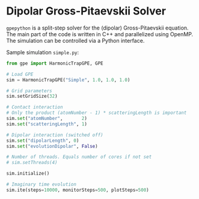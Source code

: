 # Dipolar Gross-Pitaevskii Solver

`gpepython` is a split-step solver for the (dipolar) Gross-Pitaevskii equation. The main part
of the code is written in C++ and parallelized using OpenMP. The simulation can be controlled
via a Python interface.

Sample simulation `simple.py`:
``` python
from gpe import HarmonicTrapGPE, GPE

# Load GPE
sim = HarmonicTrapGPE("Simple", 1.0, 1.0, 1.0)

# Grid parameters
sim.setGridSize(32)

# Contact interaction
# Only the product (atomNumber - 1) * scatteringLength is important
sim.set("atomNumber",       2)
sim.set("scatteringLength", 1)

# Dipolar interaction (switched off)
sim.set("dipolarLength", 0)
sim.set("evolutionDipolar", False)

# Number of threads. Equals number of cores if not set
# sim.setThreads(4)

sim.initialize()

# Imaginary time evolution
sim.ite(steps=10000, monitorSteps=500, plotSteps=500)
```
